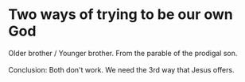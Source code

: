 # Two ways of trying to be our own God
<Nav></Nav>

<Todo>
Older brother / Younger brother. From the parable of the prodigal son.
<br><br>
Conclusion:  Both don't work.  We need the 3rd way that Jesus offers.
</Todo>